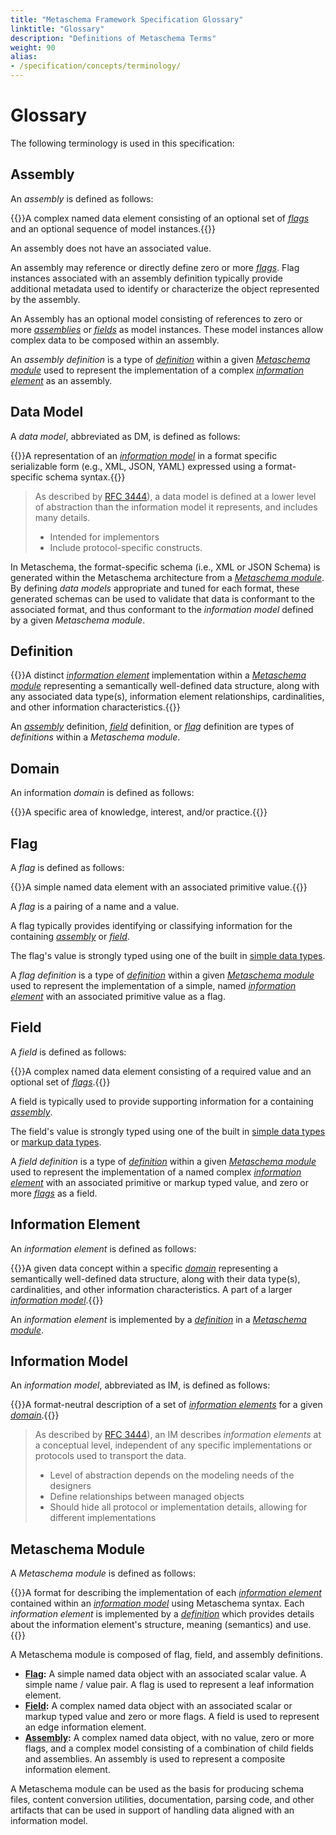 ```yaml
---
title: "Metaschema Framework Specification Glossary"
linktitle: "Glossary"
description: "Definitions of Metaschema Terms"
weight: 90
alias:
- /specification/concepts/terminology/
---
```


# Glossary

The following terminology is used in this specification:

## Assembly

An *assembly* is defined as follows:

{{<callout>}}A complex named data element consisting of an optional set of [*flags*](#flag) and an optional sequence of model instances.{{</callout>}}

An assembly does not have an associated value.

An assembly may reference or directly define zero or more [*flags*](#flag). Flag instances associated with an assembly definition typically provide additional metadata used to identify or characterize the object represented by the assembly.

An Assembly has an optional model consisting of references to zero or more [*assemblies*](#assembly) or [*fields*](#field) as model instances. These model instances allow complex data to be composed within an assembly.

An *assembly definition* is a type of [*definition*](#definition) within a given [*Metaschema module*](#metaschema-module) used to represent the implementation of a complex [*information element*](#information-element) as an assembly.

## Data Model

A *data model*, abbreviated as DM, is defined as follows:

{{<callout>}}A representation of an [*information model*](#information-model) in a format specific serializable form (e.g., XML, JSON, YAML) expressed using a format-specific schema syntax.{{</callout>}}

> As described by [RFC 3444](https://tools.ietf.org/html/rfc3444#section-4)), a data model is defined at a lower level of abstraction than the information model it represents, and includes many details.
>
> - Intended for implementors
> - Include protocol-specific constructs.

In Metaschema, the format-specific schema (i.e., XML or JSON Schema) is generated within the Metaschema architecture from a [*Metaschema module*](#metaschema-module). By defining *data models* appropriate and tuned for each format, these generated schemas can be used to validate that data is conformant to the associated format, and thus conformant to the *information model* defined by a given *Metaschema module*.

## Definition

{{<callout>}}A distinct [*information element*](#information-element) implementation within a [*Metaschema module*](#metaschema-module) representing a semantically well-defined data structure, along with any associated data type(s), information element relationships, cardinalities, and other information characteristics.{{</callout>}}

An [*assembly*](#assembly) definition, [*field*](#field) definition, or [*flag*](#flag) definition are types of *definitions* within a *Metaschema module*.

## Domain

An information *domain* is defined as follows:

{{<callout>}}A specific area of knowledge, interest, and/or practice.{{</callout>}}

## Flag

A *flag* is defined as follows:

{{<callout>}}A simple named data element with an associated primitive value.{{</callout>}}

A *flag* is a pairing of a name and a value.

A flag typically provides identifying or classifying information for the containing [*assembly*](#assembly) or [*field*](#field).

The flag's value is strongly typed using one of the built in [simple data types](/specification/datatypes/#simple-data-types).

A *flag definition* is a type of [*definition*](#definition) within a given [*Metaschema module*](#metaschema-module) used to represent the implementation of a simple, named [*information element*](#information-element) with an associated primitive value as a flag.

## Field

A *field* is defined as follows:

{{<callout>}}A complex named data element consisting of a required value and an optional set of [*flags*](#flag).{{</callout>}}

A field is typically used to provide supporting information for a containing [*assembly*](#assembly).

The field's value is strongly typed using one of the built in [simple data types](/specification/datatypes/#simple-data-types) or [markup data types](/specification/datatypes/#markup-data-types).

A *field definition* is a type of [*definition*](#definition) within a given [*Metaschema module*](#metaschema-module) used to represent the implementation of a named complex [*information element*](#information-element) with an associated primitive or markup typed value, and zero or more [*flags*](#flag) as a field.

## Information Element

An *information element* is defined as follows:

{{<callout>}}A given data concept within a specific [*domain*](#domain) representing a semantically well-defined data structure, along with their data type(s), cardinalities, and other information characteristics. A part of a larger [*information model*](#information-model).{{</callout>}}

An *information element* is implemented by a [*definition*](#definition) in a [*Metaschema module*](#metaschema-module).

## Information Model

An *information model*, abbreviated as IM, is defined as follows:

{{<callout>}}A format-neutral description of a set of [*information elements*](#information-element) for a given [*domain*](#domain).{{</callout>}}

> As described by [RFC 3444](https://tools.ietf.org/html/rfc3444#section-3)), an IM describes *information elements* at a conceptual level, independent of any specific implementations or protocols used to transport the data.
>
> - Level of abstraction depends on the modeling needs of the designers
> - Define relationships between managed objects
> - Should hide all protocol or implementation details, allowing for different implementations

## Metaschema Module

A *Metaschema module* is defined as follows:

{{<callout>}}A format for describing the implementation of each [*information element*](#information-element) contained within an [*information model*](#information-model) using Metaschema syntax. Each *information element* is implemented by a [*definition*](#definition) which provides details about the information element's structure, meaning (semantics) and use.{{</callout>}}

A Metaschema module is composed of flag, field, and assembly definitions.

- **[Flag](#flag):** A simple named data object with an associated scalar value. A simple name / value pair. A flag is used to represent a leaf information element.
- **[Field](#field):** A complex named data object with an associated scalar or markup typed value and zero or more flags. A field is used to represent an edge information element.
- **[Assembly](#assembly):** A complex named data object, with no value, zero or more flags, and a complex model consisting of a combination of child fields and assemblies. An assembly is used to represent a composite information element.

A Metaschema module can be used as the basis for producing schema files, content conversion utilities, documentation, parsing code, and other artifacts that can be used in support of handling data aligned with an information model.
